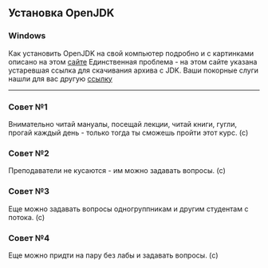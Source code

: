 ## Установка OpenJDK

### Windows
Как установить OpenJDK на свой компьютер подробно и с картинками описано на этом [сайте](https://timeweb.com/ru/community/articles/kak-ustanovit-java-development-kit)
Единственная проблема - на этом сайте указана устаревшая ссылка для скачивания архива с JDK. Ваши 
покорные слуги нашли для вас другую [ссылку](https://download.java.net/openjdk/jdk11/ri/openjdk-11+28_windows-x64_bin.zip)

---

### Совет №1

Внимательно читай мануалы, посещай лекции, читай книги, гугли, прогай каждый день - только тогда 
ты сможешь пройти этот курс. (с)

### Совет №2

Преподаватели не кусаются - им можно задавать вопросы. (c)

### Совет №3

Еще можно задавать вопросы одногруппникам и другим студентам с потока. (c)

### Совет №4

Еще можно придти на пару без лабы и задавать вопросы. (c)